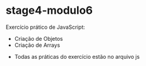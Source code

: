 # stage4-modulo6

Exercício prático de JavaScript:
- Criação de Objetos
- Criação de Arrays

* Todas as práticas do exercício estão no arquivo js
